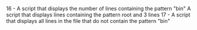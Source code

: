 16 - A script that displays the number of lines containing the pattern "bin"
A script that displays lines containing the pattern root and 3 lines
17 - A script that displays all lines in the file that do not contain the pattern "bin"
